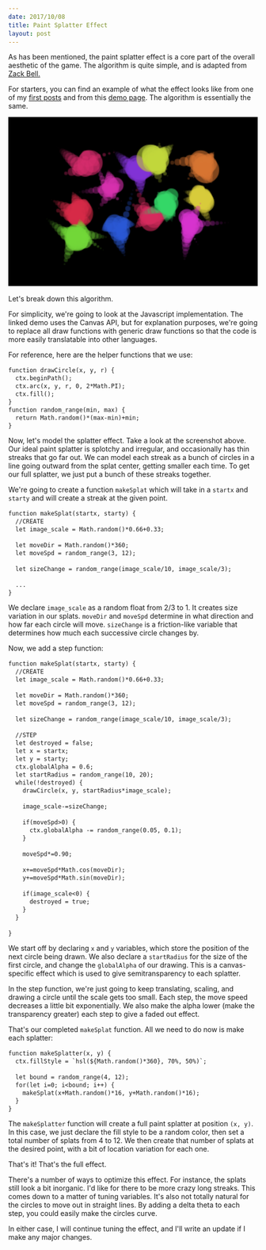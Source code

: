 ```yaml
---
date: 2017/10/08
title: Paint Splatter Effect
layout: post
---
```


As has been mentioned, the paint splatter effect is a core part of the overall aesthetic of the game. The algorithm is quite simple, and is adapted from [Zack Bell.](https://zackbellgames.com/2015/03/31/effects-blood-splatter/)

For starters, you can find an example of what the effect looks like from one of my [first posts](/?posts%2F2017-09-11-dev-snapshot) and from this [demo page](https://alan-luo.github.io/demos/demos/splat.html). The algorithm is essentially the same.

![concept 1](/assets/img/splatters.png)

Let's break down this algorithm.

For simplicity, we're going to look at the Javascript implementation. The linked demo uses the Canvas API, but for explanation purposes, we're going to replace all draw functions with generic draw functions so that the code is more easily translatable into other languages.

For reference, here are the helper functions that we use:

```
function drawCircle(x, y, r) {
  ctx.beginPath();
  ctx.arc(x, y, r, 0, 2*Math.PI);
  ctx.fill();
}
function random_range(min, max) {
  return Math.random()*(max-min)+min;
}
```

Now, let's model the splatter effect. Take a look at the screenshot above. Our ideal paint splatter is splotchy and irregular, and occasionally has thin streaks that go far out. We can model each streak as a bunch of circles in a line going outward from the splat center, getting smaller each time. To get our full splatter, we just put a bunch of these streaks together.

We're going to create a function `makeSplat` which will take in a `startx` and `starty` and will create a streak at the given point.

```
function makeSplat(startx, starty) {
  //CREATE
  let image_scale = Math.random()*0.66+0.33;

  let moveDir = Math.random()*360;
  let moveSpd = random_range(3, 12);

  let sizeChange = random_range(image_scale/10, image_scale/3);
  
  ...
}
```

We declare `image_scale` as a random float from 2/3 to 1. It creates size variation in our splats. `moveDir` and `moveSpd` determine in what direction and how far each circle will move. `sizeChange` is a friction-like variable that determines how much each successive circle changes by.

Now, we add a step function:

```
function makeSplat(startx, starty) {
  //CREATE
  let image_scale = Math.random()*0.66+0.33;

  let moveDir = Math.random()*360;
  let moveSpd = random_range(3, 12);

  let sizeChange = random_range(image_scale/10, image_scale/3);

  //STEP
  let destroyed = false;
  let x = startx; 
  let y = starty;
  ctx.globalAlpha = 0.6;
  let startRadius = random_range(10, 20);
  while(!destroyed) {
    drawCircle(x, y, startRadius*image_scale);

    image_scale-=sizeChange;

    if(moveSpd>0) {
      ctx.globalAlpha -= random_range(0.05, 0.1);
    }

    moveSpd*=0.90;

    x+=moveSpd*Math.cos(moveDir);
    y+=moveSpd*Math.sin(moveDir);

    if(image_scale<0) {
      destroyed = true;
    }
  }
  
}
```

We start off by declaring `x` and `y` variables, which store the position of the next circle being drawn. We also declare a `startRadius` for the size of the first circle, and change the `globalAlpha` of our drawing. This is a canvas-specific effect which is used to give semitransparency to each splatter.

In the step function, we're just going to keep translating, scaling, and drawing a circle until the scale gets too small. Each step, the move speed decreases a little bit exponentially. We also make the alpha lower (make the transparency greater) each step to give a faded out effect.

That's our completed `makeSplat` function. All we need to do now is make each splatter:

```
function makeSplatter(x, y) {
  ctx.fillStyle = `hsl(${Math.random()*360}, 70%, 50%)`;
  
  let bound = random_range(4, 12);
  for(let i=0; i<bound; i++) {
    makeSplat(x+Math.random()*16, y+Math.random()*16);
  }
}
```

The `makeSplatter` function will create a full paint splatter at position `(x, y)`. In this case, we just declare the fill style to be a random color, then set a total number of splats from 4 to 12. We then create that number of splats at the desired point, with a bit of location variation for each one.

That's it! That's the full effect.

There's a number of ways to optimize this effect. For instance, the splats still look a bit inorganic. I'd like for there to be more crazy long streaks. This comes down to a matter of tuning variables. It's also not totally natural for the circles to move out in straight lines. By adding a delta theta to each step, you could easily make the circles curve.

In either case, I will continue tuning the effect, and I'll write an update if I make any major changes.